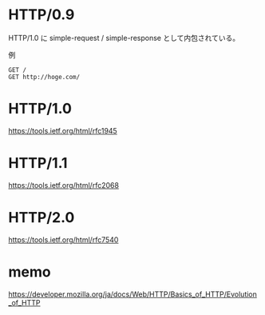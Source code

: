 # HTTP/0.9

HTTP/1.0 に simple-request / simple-response として内包されている。

例

```
GET /
GET http://hoge.com/
```


# HTTP/1.0

https://tools.ietf.org/html/rfc1945

# HTTP/1.1

https://tools.ietf.org/html/rfc2068

# HTTP/2.0

https://tools.ietf.org/html/rfc7540

# memo

https://developer.mozilla.org/ja/docs/Web/HTTP/Basics_of_HTTP/Evolution_of_HTTP


